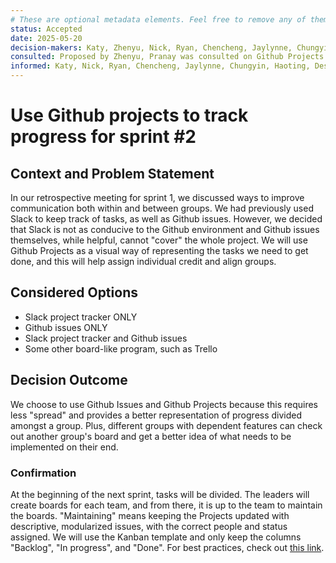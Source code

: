 ```yaml
---
# These are optional metadata elements. Feel free to remove any of them.
status: Accepted
date: 2025-05-20
decision-makers: Katy, Zhenyu, Nick, Ryan, Chencheng, Jaylynne, Chungyin, Haoting, Destin, Zack, Pranay
consulted: Proposed by Zhenyu, Pranay was consulted on Github Projects
informed: Katy, Nick, Ryan, Chencheng, Jaylynne, Chungyin, Haoting, Destin, Zack
---
```


# Use Github projects to track progress for sprint #2

## Context and Problem Statement

In our retrospective meeting for sprint 1, we discussed ways to improve communication both within and between groups. We had previously used Slack to keep track of tasks, as well as Github issues. However, we decided that Slack is not as conducive to the Github environment and Github issues themselves, while helpful, cannot "cover" the whole project. We will use Github Projects as a visual way of representing the tasks we need to get done, and this will help assign individual credit and align groups. 

## Considered Options

* Slack project tracker ONLY
* Github issues ONLY
* Slack project tracker and Github issues
* Some other board-like program, such as Trello 

## Decision Outcome

We choose to use Github Issues and Github Projects because this requires less "spread" and provides a better representation of progress divided amongst a group. Plus, different groups with dependent features can check out another group's board and get a better idea of what needs to be implemented on their end.

### Confirmation

At the beginning of the next sprint, tasks will be divided. The leaders will create boards for each team, and from there, it is up to the team to maintain the boards. "Maintaining" means keeping the Projects updated with descriptive, modularized issues, with the correct people and status assigned. We will use the Kanban template and only keep the columns "Backlog", "In progress", and "Done". For best practices, check out [this link](https://docs.github.com/en/issues/planning-and-tracking-with-projects/learning-about-projects/best-practices-for-projects).
